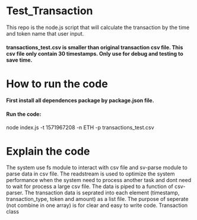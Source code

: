 # Test_Transaction
This repo is the node.js script that will calculate the transaction by the time and token name that user input.
#### transactions_test.csv is smaller than original transaction csv file. This csv file only contain 30 timestamps. Only use for debug and testing to save time.
# How to run the code
#### First install all dependences package by package.json file.
#### Run the code: 
node index.js -t 1571967208 -n ETH -p transactions_test.csv
# Explain the code
The system use fs module to interact with csv file and sv-parse module to parse data in csv file. The readstream is used to optimize the system performance when the system need to  process another task and dont need to wait for process a large csv file. The data is piped to a function of csv-parser.
The transaction data is seprated into each element (timestamp, transaction_type, token and amount) as a list file. The purpose of seperate (not combine in one array) is for clear and easy to write code.
Transaction class 
